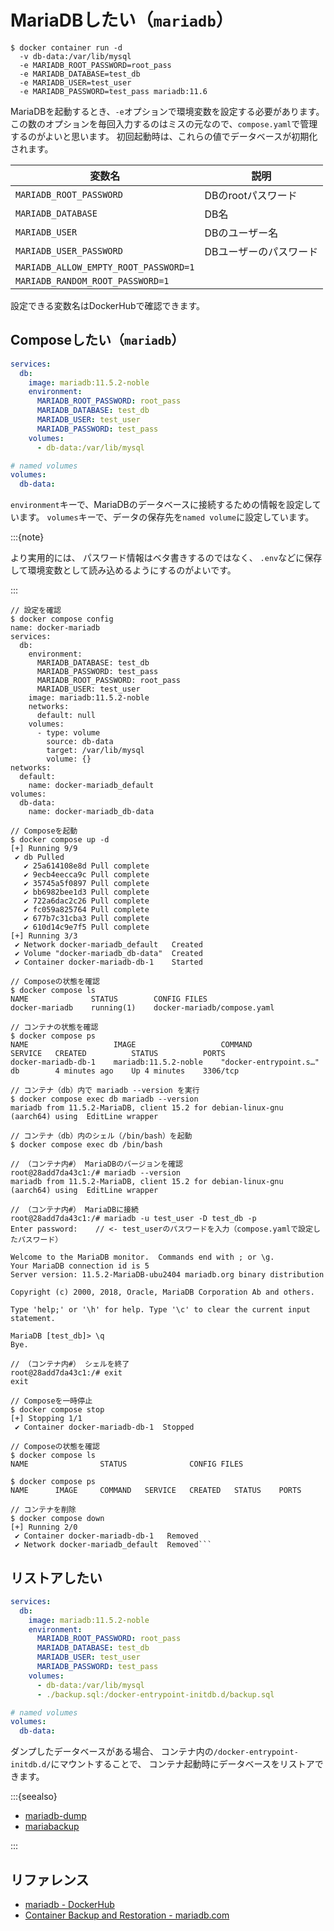 # MariaDBしたい（`mariadb`）

```console
$ docker container run -d
  -v db-data:/var/lib/mysql
  -e MARIADB_ROOT_PASSWORD=root_pass
  -e MARIADB_DATABASE=test_db
  -e MARIADB_USER=test_user
  -e MARIADB_PASSWORD=test_pass mariadb:11.6
```

MariaDBを起動するとき、`-e`オプションで環境変数を設定する必要があります。
この数のオプションを毎回入力するのはミスの元なので、`compose.yaml`で管理するのがよいと思います。
初回起動時は、これらの値でデータベースが初期化されます。

| 変数名 | 説明 |
|---|---|
| `MARIADB_ROOT_PASSWORD` | DBのrootパスワード |
| `MARIADB_DATABASE` | DB名 |
| `MARIADB_USER` | DBのユーザー名 |
| `MARIADB_USER_PASSWORD` | DBユーザーのパスワード |
| `MARIADB_ALLOW_EMPTY_ROOT_PASSWORD=1` | |
| `MARIADB_RANDOM_ROOT_PASSWORD=1` | |

設定できる変数名はDockerHubで確認できます。

## Composeしたい（`mariadb`）

```yaml
services:
  db:
    image: mariadb:11.5.2-noble
    environment:
      MARIADB_ROOT_PASSWORD: root_pass
      MARIADB_DATABASE: test_db
      MARIADB_USER: test_user
      MARIADB_PASSWORD: test_pass
    volumes:
      - db-data:/var/lib/mysql

# named volumes
volumes:
  db-data:
```

`environment`キーで、MariaDBのデータベースに接続するための情報を設定しています。
`volumes`キーで、データの保存先を`named volume`に設定しています。

:::{note}

より実用的には、
パスワード情報はベタ書きするのではなく、
`.env`などに保存して環境変数として読み込めるようにするのがよいです。

:::

```console
// 設定を確認
$ docker compose config
name: docker-mariadb
services:
  db:
    environment:
      MARIADB_DATABASE: test_db
      MARIADB_PASSWORD: test_pass
      MARIADB_ROOT_PASSWORD: root_pass
      MARIADB_USER: test_user
    image: mariadb:11.5.2-noble
    networks:
      default: null
    volumes:
      - type: volume
        source: db-data
        target: /var/lib/mysql
        volume: {}
networks:
  default:
    name: docker-mariadb_default
volumes:
  db-data:
    name: docker-mariadb_db-data

// Composeを起動
$ docker compose up -d
[+] Running 9/9
 ✔ db Pulled
   ✔ 25a614108e8d Pull complete
   ✔ 9ecb4eecca9c Pull complete
   ✔ 35745a5f0897 Pull complete
   ✔ bb6982bee1d3 Pull complete
   ✔ 722a6dac2c26 Pull complete
   ✔ fc059a825764 Pull complete
   ✔ 677b7c31cba3 Pull complete
   ✔ 610d14c9e7f5 Pull complete
[+] Running 3/3
 ✔ Network docker-mariadb_default   Created
 ✔ Volume "docker-mariadb_db-data"  Created
 ✔ Container docker-mariadb-db-1    Started

// Composeの状態を確認
$ docker compose ls
NAME              STATUS        CONFIG FILES
docker-mariadb    running(1)    docker-mariadb/compose.yaml

// コンテナの状態を確認
$ docker compose ps
NAME                   IMAGE                   COMMAND                   SERVICE   CREATED          STATUS          PORTS
docker-mariadb-db-1    mariadb:11.5.2-noble    "docker-entrypoint.s…"    db        4 minutes ago    Up 4 minutes    3306/tcp

// コンテナ（db）内で mariadb --version を実行
$ docker compose exec db mariadb --version
mariadb from 11.5.2-MariaDB, client 15.2 for debian-linux-gnu (aarch64) using  EditLine wrapper

// コンテナ（db）内のシェル（/bin/bash）を起動
$ docker compose exec db /bin/bash

// （コンテナ内#） MariaDBのバージョンを確認
root@28add7da43c1:/# mariadb --version
mariadb from 11.5.2-MariaDB, client 15.2 for debian-linux-gnu (aarch64) using  EditLine wrapper

// （コンテナ内#） MariaDBに接続
root@28add7da43c1:/# mariadb -u test_user -D test_db -p
Enter password:    // <- test_userのパスワードを入力（compose.yamlで設定したパスワード）

Welcome to the MariaDB monitor.  Commands end with ; or \g.
Your MariaDB connection id is 5
Server version: 11.5.2-MariaDB-ubu2404 mariadb.org binary distribution

Copyright (c) 2000, 2018, Oracle, MariaDB Corporation Ab and others.

Type 'help;' or '\h' for help. Type '\c' to clear the current input statement.

MariaDB [test_db]> \q
Bye.

// （コンテナ内#） シェルを終了
root@28add7da43c1:/# exit
exit

// Composeを一時停止
$ docker compose stop
[+] Stopping 1/1
 ✔ Container docker-mariadb-db-1  Stopped

// Composeの状態を確認
$ docker compose ls
NAME                STATUS              CONFIG FILES

$ docker compose ps
NAME      IMAGE     COMMAND   SERVICE   CREATED   STATUS    PORTS

// コンテナを削除
$ docker compose down
[+] Running 2/0
 ✔ Container docker-mariadb-db-1   Removed
 ✔ Network docker-mariadb_default  Removed```
```

## リストアしたい

```yaml
services:
  db:
    image: mariadb:11.5.2-noble
    environment:
      MARIADB_ROOT_PASSWORD: root_pass
      MARIADB_DATABASE: test_db
      MARIADB_USER: test_user
      MARIADB_PASSWORD: test_pass
    volumes:
      - db-data:/var/lib/mysql
      - ./backup.sql:/docker-entrypoint-initdb.d/backup.sql

# named volumes
volumes:
  db-data:
```

ダンプしたデータベースがある場合、
コンテナ内の`/docker-entrypoint-initdb.d/`にマウントすることで、
コンテナ起動時にデータベースをリストアできます。

:::{seealso}

- [mariadb-dump](https://mariadb.com/kb/en/mariadb-dump/)
- [mariabackup](https://mariadb.com/kb/en/mariabackup/)

:::

## リファレンス

- [mariadb - DockerHub](https://hub.docker.com/_/mariadb)
- [Container Backup and Restoration - mariadb.com](https://mariadb.com/kb/en/container-backup-and-restoration/)
